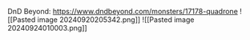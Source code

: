 DnD Beyond: https://www.dndbeyond.com/monsters/17178-quadrone
![[Pasted image 20240920205342.png]]
![[Pasted image 20240924010003.png]]